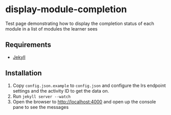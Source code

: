 display-module-completion
=========================

Test page demonstrating how to display the completion status of each module in a list of modules the learner sees

## Requirements

* [Jekyll](http://jekyllrb.com)

## Installation

1. Copy `config.json.example` to `config.json` and configure the lrs endpoint settings and the activity ID to get the data on.
2. Run `jekyll server --watch`
3. Open the browser to [http://localhost:4000](http://localhost:4000) and open up the console pane to see the messages